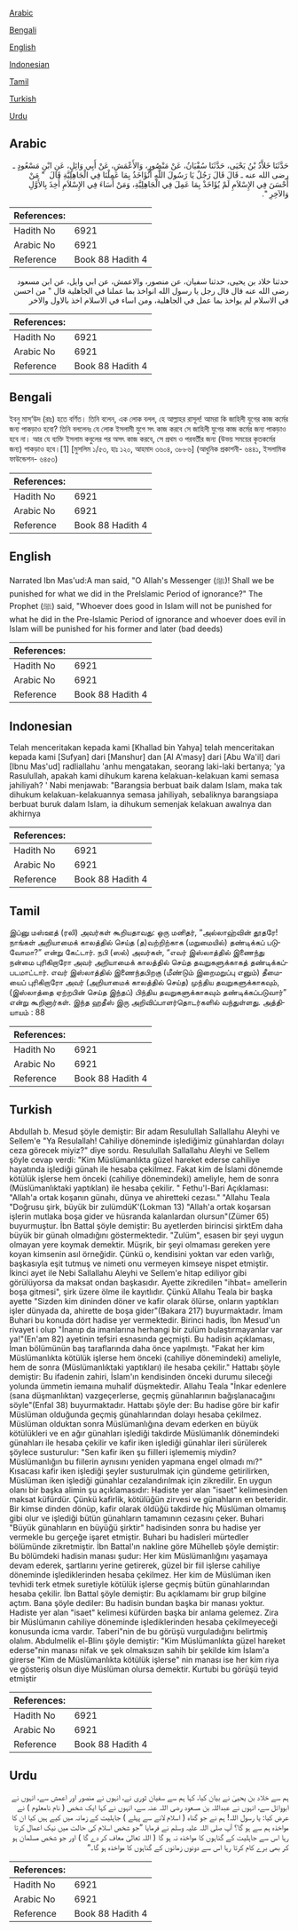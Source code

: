 [Arabic](#arabic)

[Bengali](#bengali)

[English](#english)

[Indonesian](#indonesian)

[Tamil](#tamil)

[Turkish](#turkish)

[Urdu](#urdu)

## Arabic


<div dir="rtl" lang="ar" style={{fontSize:'larger',backgroundColor:'#f8f9fa',padding:20}}>
حَدَّثَنَا خَلاَّدُ بْنُ يَحْيَى، حَدَّثَنَا سُفْيَانُ، عَنْ مَنْصُورٍ، وَالأَعْمَشِ، عَنْ أَبِي وَائِلٍ، عَنِ ابْنِ مَسْعُودٍ ـ رضى الله عنه ـ قَالَ قَالَ رَجُلٌ يَا رَسُولَ اللَّهِ أَنُؤَاخَذُ بِمَا عَمِلْنَا فِي الْجَاهِلِيَّةِ قَالَ ‏ "‏ مَنْ أَحْسَنَ فِي الإِسْلاَمِ لَمْ يُؤَاخَذْ بِمَا عَمِلَ فِي الْجَاهِلِيَّةِ، وَمَنْ أَسَاءَ فِي الإِسْلاَمِ أُخِذَ بِالأَوَّلِ وَالآخِرِ ‏"‏‏.‏
</div>
<div style={{backgroundColor:'#f8f9fa',padding:20, marginBottom: 10}}><table> <thead> <tr> <th>References:</th> <th></th> </tr> </thead> <tbody><tr><td>Hadith No</td><td>6921</td></tr><tr><td>Arabic No</td><td>6921</td></tr><tr><td>Reference</td><td>Book 88 Hadith 4</td></tr></tbody></table></div>


<div dir="rtl" lang="ar" style={{fontSize:'larger',backgroundColor:'#f8f9fa',padding:20}}>
حدثنا خلاد بن يحيى، حدثنا سفيان، عن منصور، والاعمش، عن ابي وايل، عن ابن مسعود رضى الله عنه قال قال رجل يا رسول الله انواخذ بما عملنا في الجاهلية قال " من احسن في الاسلام لم يواخذ بما عمل في الجاهلية، ومن اساء في الاسلام اخذ بالاول والاخر
</div>
<div style={{backgroundColor:'#f8f9fa',padding:20, marginBottom: 10}}><table> <thead> <tr> <th>References:</th> <th></th> </tr> </thead> <tbody><tr><td>Hadith No</td><td>6921</td></tr><tr><td>Arabic No</td><td>6921</td></tr><tr><td>Reference</td><td>Book 88 Hadith 4</td></tr></tbody></table></div>

## Bengali


<div dir="ltr" lang="bn" style={{fontSize:'larger',backgroundColor:'#f8f9fa',padding:20}}>
ইবনু মাস্‘উদ (রাঃ) হতে বর্ণিত। তিনি বলেন, এক লোক বলল, হে আল্লাহর রাসূল! আমরা কি জাহিলী যুগের কাজ কর্মের জন্য পাকড়াও হবো? তিনি বললেনঃ যে লোক ইসলামী যুগে সৎ কাজ করবে সে জাহিলী যুগের কাজ কর্মের জন্য পাকড়াও হবে না। আর যে ব্যক্তি ইসলাম কবুলের পর অসৎ কাজ করবে, সে প্রথম ও পরবর্তীর জন্য (উভয় সময়ের কৃতকর্মের জন্য) পাকড়াও হবে।[1] [মুসলিম ১/৫৩, হাঃ ১২০, আহমাদ ৩৬০৪, ৩৮৮৬] (আধুনিক প্রকাশনী- ৬৪৪১, ইসলামিক ফাউন্ডেশন- ৬৪৫৩)
</div>
<div style={{backgroundColor:'#f8f9fa',padding:20, marginBottom: 10}}><table> <thead> <tr> <th>References:</th> <th></th> </tr> </thead> <tbody><tr><td>Hadith No</td><td>6921</td></tr><tr><td>Arabic No</td><td>6921</td></tr><tr><td>Reference</td><td>Book 88 Hadith 4</td></tr></tbody></table></div>

## English


<div dir="ltr" lang="en" style={{fontSize:'larger',backgroundColor:'#f8f9fa',padding:20}}>
Narrated Ibn Mas'ud:A man said, "O Allah's Messenger (ﷺ)! Shall we be punished for what we did in the Prelslamic Period of ignorance?" The Prophet (ﷺ) said, "Whoever does good in Islam will not be punished for what he did in the Pre-lslamic Period of ignorance and whoever does evil in Islam will be punished for his former and later (bad deeds)
</div>
<div style={{backgroundColor:'#f8f9fa',padding:20, marginBottom: 10}}><table> <thead> <tr> <th>References:</th> <th></th> </tr> </thead> <tbody><tr><td>Hadith No</td><td>6921</td></tr><tr><td>Arabic No</td><td>6921</td></tr><tr><td>Reference</td><td>Book 88 Hadith 4</td></tr></tbody></table></div>

## Indonesian


<div dir="ltr" lang="id" style={{fontSize:'larger',backgroundColor:'#f8f9fa',padding:20}}>
Telah menceritakan kepada kami [Khallad bin Yahya] telah menceritakan kepada kami [Sufyan] dari [Manshur] dan [Al A'masy] dari [Abu Wa'il] dari [Ibnu Mas'ud] radliallahu 'anhu mengatakan, seorang laki-laki bertanya; 'ya Rasulullah, apakah kami dihukum karena kelakuan-kelakuan kami semasa jahiliyah? ' Nabi menjawab: "Barangsia berbuat baik dalam Islam, maka tak dihukum kelakuan-kelakuannya semasa jahiliyah, sebaliknya barangsiapa berbuat buruk dalam Islam, ia dihukum semenjak kelakuan awalnya dan akhirnya
</div>
<div style={{backgroundColor:'#f8f9fa',padding:20, marginBottom: 10}}><table> <thead> <tr> <th>References:</th> <th></th> </tr> </thead> <tbody><tr><td>Hadith No</td><td>6921</td></tr><tr><td>Arabic No</td><td>6921</td></tr><tr><td>Reference</td><td>Book 88 Hadith 4</td></tr></tbody></table></div>

## Tamil


<div dir="ltr" lang="ta" style={{fontSize:'larger',backgroundColor:'#f8f9fa',padding:20}}>
இப்னு மஸ்ஊத் (ரலி) அவர்கள் கூறியதாவது: ஒரு மனிதர், “அல்லாஹ்வின் தூதரே! நாங்கள் அறியாமைக் காலத்தில் செய்த (த)வற்றிற்காக (மறுமையில்) தண்டிக்கப் படுவோமா?” என்று கேட்டார். நபி (ஸல்) அவர்கள், “எவர் இஸ்லாத்தில் இணைந்து நன்மை புரிகிறாரோ அவர் அறியாமைக் காலத்தில் செய்த தவறுகளுக்காகத் தண்டிக்கப்படமாட்டார். எவர் இஸ்லாத்தில் இணைந்தபிறகு (மீண்டும் இறைமறுப்பு எனும்) தீமையைப் புரிகிறாரோ அவர் (அறியாமைக் காலத்தில் செய்த) முந்திய தவறுகளுக்காகவும், (இஸ்லாத்தை ஏற்றபின் செய்த இந்தப்) பிந்திய தவறுகளுக்காகவும் தண்டிக்கப்படுவார்” என்று கூறினார்கள். இந்த ஹதீஸ் இரு அறிவிப்பாளர்தொடர்களில் வந்துள்ளது. அத்தியாயம் : 88
</div>
<div style={{backgroundColor:'#f8f9fa',padding:20, marginBottom: 10}}><table> <thead> <tr> <th>References:</th> <th></th> </tr> </thead> <tbody><tr><td>Hadith No</td><td>6921</td></tr><tr><td>Arabic No</td><td>6921</td></tr><tr><td>Reference</td><td>Book 88 Hadith 4</td></tr></tbody></table></div>

## Turkish


<div dir="ltr" lang="tr" style={{fontSize:'larger',backgroundColor:'#f8f9fa',padding:20}}>
Abdullah b. Mesud şöyle demiştir: Bir adam Resulullah Sallallahu Aleyhi ve Sellem'e "Ya Resulallah! Cahiliye döneminde işlediğimiz günahlardan dolayı ceza görecek miyiz?" diye sordu. Resulullah Sallallahu Aleyhi ve Sellem şöyle cevap verdi: "Kim Müslümanlıkta güzel hareket ederse cahiliye hayatında işlediği günah ile hesaba çekilmez. Fakat kim de İslami dönemde kötülük işlerse hem önceki (cahiliye dönemindeki) ameliyle, hem de sonra (Müslümanlıktaki yaptıklan) ile hesaba çekilir. " Fethu'l-Bari Açıklaması: "Allah'a ortak koşanın günahı, dünya ve ahiretteki cezası." "Allahu Teala "Doğrusu şirk, büyük bir zulümdüK'(Lokman 13) "Allah'a ortak koşarsan işlerin mutlaka boşa gider ve hüsranda kalanlardan olursun"(Zümer 65) buyurmuştur. İbn Battal şöyle demiştir: Bu ayetlerden birincisi şirktEm daha büyük bir günah olmadığını göstermektedir. "Zulüm", esasen bir şeyi uygun olmayan yere koymak demektir. Müşrik, bir şeyi olmaması gereken yere koyan kimsenin asıl örneğidir. Çünkü o, kendisini yoktan var eden varlığı, başkasıyla eşit tutmuş ve nimeti onu vermeyen kimseye nispet etmiştir. İkinci ayet ile Nebi Sallallahu Aleyhi ve Sellem'e hitap ediliyor gibi görülüyorsa da maksat ondan başkasıdır. Ayette zikredilen "ihbat= amellerin boşa gitmesi", şirk üzere ölme ile kayıtlıdır. Çünkü Allahu Teala bir başka ayette "Sizden kim dininden döner ve kafir olarak ölürse, onların yaptıkları işler dünyada da, ahirette de boşa gider"(Bakara 217) buyurmaktadır. İmam Buhari bu konuda dört hadise yer vermektedir. Birinci hadis, İbn Mesud'un rivayet i olup "İnanıp da imanlarına herhangi bir zulüm bulaştırmayanlar var ya!"(En'am 82) ayetinin tefsiri esnasında geçmişti. Bu hadisin açıklaması, İman bölümünün baş taraflarında daha önce yapılmıştı. "Fakat her kim Müslümanlıkta kötülük işlerse hem önceki (cahiliye dönemindeki) ameliyle, hem de sonra (Müslümanlıktaki yaptıkları) ile hesaba çekilir." Hattabı şöyle demiştir: Bu ifadenin zahiri, İslam'ın kendisinden önceki durumu sileceği yolunda ümmetin iemaına muhalif düşmektedir. Allahu Teala "İnkar edenlere (sana düşmanlıktan) vazgeçerlerse, geçmiş günahlarının bağışlanacağını söyle"(EnfaI 38) buyurmaktadır. Hattabı şöyle der: Bu hadise göre bir kafir Müslüman olduğunda geçmiş günahlarından dolayı hesaba çekilmez. Müslüman olduktan sonra Müslümanlığına devam ederken en büyük kötülükleri ve en ağır günahları işlediği takdirde Müslümanlık dönemindeki günahları ile hesaba çekilir ve kafir iken işlediği günahlar ileri sürülerek şöylece susturulur: "Sen kafir iken şu fiilleri işlememiş miydin? Müslümanlığın bu fiilerin aynısını yeniden yapmana engel olmadı mı?" Kısacası kafir iken işlediği şeyler susturulmak için gündeme getirilirken, Müslüman iken işlediği günahlar cezalandırılmak için zikredilir. En uygun olanı bir başka alimin şu açıklamasıdır: Hadiste yer alan "isaet" kelimesinden maksat küfürdür. Çünkü kafirlik, kötülüğün zirvesi ve günahların en beteridir. Bir kimse dinden dönüp, kafir olarak öldüğü takdirde hiç Müslüman olmamış gibi olur ve işlediği bütün günahların tamamının cezasını çeker. Buhari "Büyük günahların en büyüğü şirktir" hadisinden sonra bu hadise yer vermekle bu gerçeğe işaret etmiştir. Buhari bu hadisleri mürtedler bölümünde zikretmiştir. İbn Battal'ın nakline göre Mühelleb şöyle demiştir: Bu bölümdeki hadisin manası şudur: Her kim Müslümanlığını yaşamaya devam ederek, şartlarını yerine getirerek, güzel bir fiil işlerse cahiliye döneminde işlediklerinden hesaba çekilmez. Her kim de Müslüman iken tevhidi terk etmek suretiyle kötülük işlerse geçmiş bütün günahlarından hesaba çekilir. İbn Battal şöyle demiştir: Bu açıklamamı bir grup bilgine açtım. Bana şöyle dediler: Bu hadisin bundan başka bir manası yoktur. Hadiste yer alan "isaet" kelimesi küfürden başka bir anlama gelemez. Zira bir Müslümanın cahiliye döneminde işlediklerinden hesaba çekilmeyeceği konusunda icma vardır. Taberi"nin de bu görüşü vurguladığını belirtmiş olalım. Abdulmelik el-Blinı şöyle demiştir: "Kim Müslümanlıkta güzel hareket ederse"nin manası nifak ve şek olmaksızın sahih bir şekilde kim İslam'a girerse "Kim de Müslümanlıkta kötülük işlerse" nin manası ise her kim riya ve gösteriş olsun diye Müslüman olursa demektir. Kurtubi bu görüşü teyid etmiştir
</div>
<div style={{backgroundColor:'#f8f9fa',padding:20, marginBottom: 10}}><table> <thead> <tr> <th>References:</th> <th></th> </tr> </thead> <tbody><tr><td>Hadith No</td><td>6921</td></tr><tr><td>Arabic No</td><td>6921</td></tr><tr><td>Reference</td><td>Book 88 Hadith 4</td></tr></tbody></table></div>

## Urdu


<div dir="rtl" lang="ur" style={{fontSize:'larger',backgroundColor:'#f8f9fa',padding:20}}>
ہم سے خلاد بن یحییٰ نے بیان کیا، کہا ہم سے سفیان ثوری نے، انہوں نے منصور اور اعمش سے، انہوں نے ابووائل سے، انہوں نے عبداللہ بن مسعود رضی اللہ عنہ سے، انہوں نے کہا ایک شخص ( نام نامعلوم ) نے عرض کیا: یا رسول اللہ! ہم نے جو گناہ ( اسلام لانے سے پہلے ) جاہلیت کے زمانہ میں کیے ہیں کیا ان کا مواخذہ ہم سے ہو گا؟ آپ صلی اللہ علیہ وسلم نے فرمایا ”جو شخص اسلام کی حالت میں نیک اعمال کرتا رہا اس سے جاہلیت کے گناہوں کا مواخذہ نہ ہو گا ( اللہ تعالیٰ معاف کر دے گا ) اور جو شخص مسلمان ہو کر بھی برے کام کرتا رہا اس سے دونوں زمانوں کے گناہوں کا مواخذہ ہو گا۔“
</div>
<div style={{backgroundColor:'#f8f9fa',padding:20, marginBottom: 10}}><table> <thead> <tr> <th>References:</th> <th></th> </tr> </thead> <tbody><tr><td>Hadith No</td><td>6921</td></tr><tr><td>Arabic No</td><td>6921</td></tr><tr><td>Reference</td><td>Book 88 Hadith 4</td></tr></tbody></table></div>